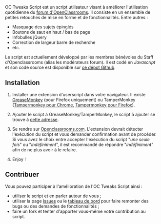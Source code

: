 OC Tweaks Script est un script utilisateur visant à améliorer l'utilisation quotidienne du [forum d'OpenClassrooms](https://openclassrooms.com/forum/).
Il consiste en un ensemble de petites retouches de mise en forme et de fonctionnalités. Entre autres :

* Masquage des sujets épinglés
* Boutons de saut en haut / bas de page
* Infobulles jQuery
* Correction de largeur barre de recherche
* etc.

Le script est actuellement développé par les membres bénévoles du Staff d'Openclassrooms (alias les modérateurs forum). Il est codé en *Javascript* et son code source est disponible sur [ce dépot Github](https://github.com/L0Lock/OCTweaksScript).

## Installation

1. Installer une extension d'userscript dans votre navigateur.
Il existe [GreaseMonkey](https://addons.mozilla.org/fr/firefox/addon/greasemonkey/) (pour Firefox uniquement) ou TamperMonkey ([Tampermonkey pour Chrome](https://chrome.google.com/webstore/detail/tampermonkey/dhdgffkkebhmkfjojejmpbldmpobfkfo?hl=fr), [Tampermonkey pour Firefox](https://addons.mozilla.org/en-US/firefox/addon/tampermonkey/)). 

2. Ajouter le script à GreaseMonkey/TamperMonkey, le script à ajouter se trouve à [cette adresse](https://raw.githubusercontent.com/L0Lock/OCTweaksScript/master/octs.js "lien vers le script OCTweaks").
3. Se rendre sur [Openclassrooms.com](https://openclassrooms.com). L'extension devrait détecter l'exécution du script et vous demander confirmation avant de procéder. Si vous avez le choix entre accepter l'exécution du script "*une seule fois*" ou "*indéfiniment*", il est recommandé de répondre "*indéfiniment*" afin de ne plus avoir à le refaire.
4. Enjoy !

## Contribuer

Vous pouvez participer à l'amélioration de l'OC Tweaks Script ainsi :

- utiliser le script et en parler autour de vous ;
- utiliser la page [Issues](https://github.com/L0Lock/OCTweaksScript/issues) ou le [tableau de bord](https://github.com/L0Lock/OCTweaksScript/projects/1) pour faire remonter des bugs ou des demandes de fonctionnalités ;
- faire un fork et tenter d'apporter vous-même votre contribution au script.

